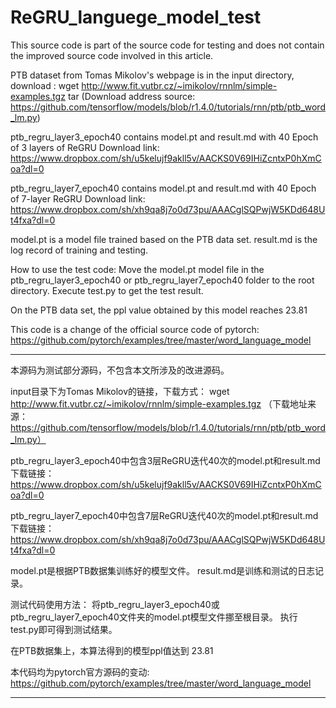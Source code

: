 # ReGRU_languege_model_test

This source code is part of the source code for testing and does not contain the improved source code involved in this article.

PTB dataset from Tomas Mikolov's webpage is in the input directory, download :
wget http://www.fit.vutbr.cz/~imikolov/rnnlm/simple-examples.tgz 
tar 
(Download address source: https://github.com/tensorflow/models/blob/r1.4.0/tutorials/rnn/ptb/ptb_word_lm.py)

ptb_regru_layer3_epoch40 contains model.pt and result.md with 40 Epoch of 3 layers of ReGRU
Download link:
https://www.dropbox.com/sh/u5kelujf9akll5v/AACKS0V69IHiZcntxP0hXmCoa?dl=0

ptb_regru_layer7_epoch40 contains model.pt and result.md with 40 Epoch of 7-layer ReGRU
Download link:
https://www.dropbox.com/sh/xh9qa8j7o0d73pu/AAACglSQPwjW5KDd648Ut4fxa?dl=0

model.pt is a model file trained based on the PTB data set.
result.md is the log record of training and testing.


How to use the test code:
Move the model.pt model file in the ptb_regru_layer3_epoch40 or ptb_regru_layer7_epoch40 folder to the root directory.
Execute test.py to get the test result.

On the PTB data set, the ppl value obtained by this model reaches 23.81

This code is a change of the official source code of pytorch:
https://github.com/pytorch/examples/tree/master/word_language_model

------------------------------------------------


本源码为测试部分源码，不包含本文所涉及的改进源码。

input目录下为Tomas Mikolov的链接，下载方式：
wget http://www.fit.vutbr.cz/~imikolov/rnnlm/simple-examples.tgz 
（下载地址来源：https://github.com/tensorflow/models/blob/r1.4.0/tutorials/rnn/ptb/ptb_word_lm.py）

ptb_regru_layer3_epoch40中包含3层ReGRU迭代40次的model.pt和result.md
下载链接：
https://www.dropbox.com/sh/u5kelujf9akll5v/AACKS0V69IHiZcntxP0hXmCoa?dl=0

ptb_regru_layer7_epoch40中包含7层ReGRU迭代40次的model.pt和result.md
下载链接：
https://www.dropbox.com/sh/xh9qa8j7o0d73pu/AAACglSQPwjW5KDd648Ut4fxa?dl=0

model.pt是根据PTB数据集训练好的模型文件。
result.md是训练和测试的日志记录。

测试代码使用方法：
将ptb_regru_layer3_epoch40或ptb_regru_layer7_epoch40文件夹的model.pt模型文件挪至根目录。
执行test.py即可得到测试结果。

在PTB数据集上，本算法得到的模型ppl值达到 23.81  

本代码均为pytorch官方源码的变动: 
https://github.com/pytorch/examples/tree/master/word_language_model


------------------------------------------------
